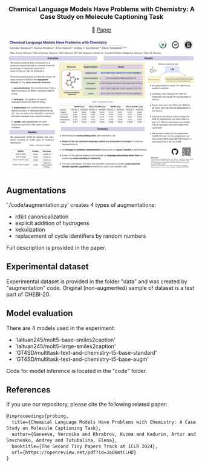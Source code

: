 <h3 align="center"> Chemical Language Models Have Problems with Chemistry: A Case Study on Molecule Captioning Task </h3>
<p align="center">
  📃 <a href="https://arxiv.org/abs/2311.12410](https://openreview.net/pdf?id=JoO6mtCLHD" target="_blank">Paper</a> <br>
</p>

![poster](images/poster_ICLR.png)

## Augmentations

'./code/augmentation.py' creates 4 types of augmentations: 
- rdkit canonicalization
- explicit addition of hydrogens
- kekulization
- replacement of cycle identifiers by random numbers

Full description is provided in the paper.

## Experimental dataset

Experimental dataset is provided in the folder "data" and was created by "augmentation" code. Original (non-augmented) sample of dataset is a test part of CHEBI-20.

## Model evaluation

There are 4 models used in the experiment:
  - 'laituan245/molt5-base-smiles2caption'
  - 'laituan245/molt5-large-smiles2caption'
  - 'GT4SD/multitask-text-and-chemistry-t5-base-standard'
  - 'GT4SD/multitask-text-and-chemistry-t5-base-augm'
  
Code for model inference is located in the "code" folder.


##  References 
If you use our repository, please cite the following related paper:

```
@inproceedings{probing,
  title={Chemical Language Models Have Problems with Chemistry: A Case Study on Molecule Captioning Task},
  author={Ganeeva, Veronika and Khrabrov, Kuzma and Kadurin, Artur and Savchenko, Andrey and Tutubalina, Elena},
  booktitle={The Second Tiny Papers Track at ICLR 2024},
  url={https://openreview.net/pdf?id=JoO6mtCLHD}
}
```
